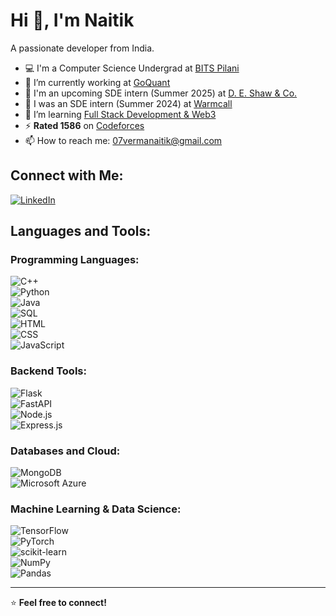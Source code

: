 # Hi 👋, I'm Naitik 

A passionate developer from India.

- 💻 I'm a Computer Science Undergrad at [BITS Pilani](https://www.bits-pilani.ac.in/)
- 🔭 I’m currently working at [GoQuant](https://goquant.io/)
- 💼 I'm an upcoming SDE intern (Summer 2025) at [D. E. Shaw & Co.](https://www.deshawindia.com/)
- 💼 I was an SDE intern (Summer 2024) at [Warmcall](https://www.warmcall.com/)
- 🌱 I’m learning [Full Stack Development & Web3](https://harkirat.classx.co.in/new-courses/14-complete-web-development-devops-blockchain-cohort)
- ⚡️ **Rated 1586** on [Codeforces](https://codeforces.com/profile/velvet...thunder) 
- 📫 How to reach me: 07vermanaitik@gmail.com  


## Connect with Me:  
[![LinkedIn](https://img.shields.io/badge/LinkedIn-0077B5?style=flat-square&logo=linkedin&logoColor=white)](https://www.linkedin.com/in/naitik7/)  


## Languages and Tools:  

### Programming Languages:  
![C++](https://img.shields.io/badge/C++-00599C?style=flat-square&logo=c%2B%2B&logoColor=white)  
![Python](https://img.shields.io/badge/Python-3776AB?style=flat-square&logo=python&logoColor=white)  
![Java](https://img.shields.io/badge/Java-007396?style=flat-square&logo=java&logoColor=white)  
![SQL](https://img.shields.io/badge/SQL-336791?style=flat-square&logo=postgresql&logoColor=white)  
![HTML](https://img.shields.io/badge/HTML5-E34F26?style=flat-square&logo=html5&logoColor=white)  
![CSS](https://img.shields.io/badge/CSS3-1572B6?style=flat-square&logo=css3&logoColor=white)  
![JavaScript](https://img.shields.io/badge/JavaScript-F7DF1E?style=flat-square&logo=javascript&logoColor=black)  

### Backend Tools:  
![Flask](https://img.shields.io/badge/Flask-000000?style=flat-square&logo=flask&logoColor=white)  
![FastAPI](https://img.shields.io/badge/FastAPI-009688?style=flat-square&logo=fastapi&logoColor=white)  
![Node.js](https://img.shields.io/badge/Node.js-339933?style=flat-square&logo=node.js&logoColor=white)  
![Express.js](https://img.shields.io/badge/Express.js-000000?style=flat-square&logo=express&logoColor=white)  

### Databases and Cloud:  
![MongoDB](https://img.shields.io/badge/MongoDB-47A248?style=flat-square&logo=mongodb&logoColor=white)  
![Microsoft Azure](https://img.shields.io/badge/Microsoft%20Azure-0078D4?style=flat-square&logo=microsoft-azure&logoColor=white)  

### Machine Learning & Data Science:  
![TensorFlow](https://img.shields.io/badge/TensorFlow-FF6F00?style=flat-square&logo=tensorflow&logoColor=white)  
![PyTorch](https://img.shields.io/badge/PyTorch-EE4C2C?style=flat-square&logo=pytorch&logoColor=white)  
![scikit-learn](https://img.shields.io/badge/scikit--learn-F7931E?style=flat-square&logo=scikit-learn&logoColor=white)  
![NumPy](https://img.shields.io/badge/NumPy-013243?style=flat-square&logo=numpy&logoColor=white)  
![Pandas](https://img.shields.io/badge/Pandas-150458?style=flat-square&logo=pandas&logoColor=white)  

---

⭐ **Feel free to connect!**  
